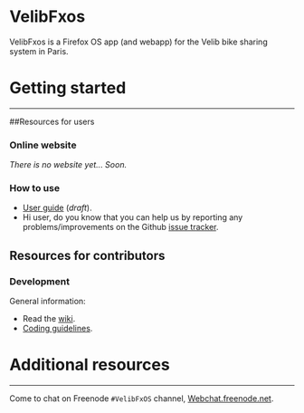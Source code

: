 VelibFxos
=========

VelibFxos is a Firefox OS app (and webapp) for the Velib bike sharing system in Paris. 

# Getting started
---

##Resources for users

### Online website

_There is no website yet... Soon._

### How to use
+ [User guide](https://github.com/Phyks/VelibFxos/wiki/User-guide#welcome-to-the-user-guide) (*draft*).
+ Hi user, do you know that you can help us by reporting any problems/improvements on the Github [issue tracker](https://github.com/Phyks/VelibFxos/issues).

## Resources for contributors

### Development

General information: 

+ Read the [wiki](https://github.com/phyks/VelibFxos/wiki).
+ [Coding guidelines](https://github.com/Phyks/VelibFxos/wiki/Coding-Guidelines).

# Additional resources
---

Come to chat on Freenode <code>#VelibFxOS</code> channel, [Webchat.freenode.net](http://webchat.freenode.net/).
